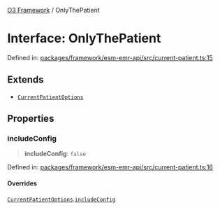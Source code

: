[O3 Framework](../API.md) / OnlyThePatient

# Interface: OnlyThePatient

Defined in: [packages/framework/esm-emr-api/src/current-patient.ts:15](https://github.com/UjjawalPrabhat/openmrs-esm-core/blob/main/packages/framework/esm-emr-api/src/current-patient.ts#L15)

## Extends

- [`CurrentPatientOptions`](CurrentPatientOptions.md)

## Properties

### includeConfig

> **includeConfig**: `false`

Defined in: [packages/framework/esm-emr-api/src/current-patient.ts:16](https://github.com/UjjawalPrabhat/openmrs-esm-core/blob/main/packages/framework/esm-emr-api/src/current-patient.ts#L16)

#### Overrides

[`CurrentPatientOptions`](CurrentPatientOptions.md).[`includeConfig`](CurrentPatientOptions.md#includeconfig)
